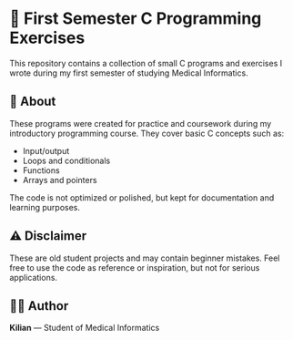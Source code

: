 # 🧠 First Semester C Programming Exercises
This repository contains a collection of small C programs and exercises I wrote during my first semester of studying Medical Informatics.

## 📂 About
These programs were created for practice and coursework during my introductory programming course. They cover basic C concepts such as:

- Input/output
- Loops and conditionals
- Functions
- Arrays and pointers

The code is not optimized or polished, but kept for documentation and learning purposes.

## ⚠️ Disclaimer
These are old student projects and may contain beginner mistakes.
Feel free to use the code as reference or inspiration, but not for serious applications.

## 🧑‍💻 Author
**Kilian** — Student of Medical Informatics
